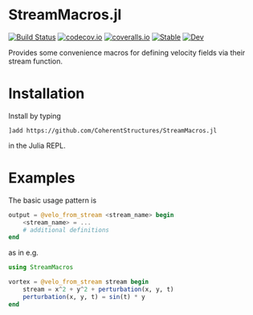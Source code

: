 # StreamMacros.jl

[![Build Status](https://travis-ci.org/CoherentStructures/StreamMacros.jl.svg?branch=master)](https://travis-ci.org/CoherentStructures/StreamMacros.jl)
[![codecov.io](http://codecov.io/github/CoherentStructures/StreamMacros.jl/coverage.svg?branch=master)](http://codecov.io/github/CoherentStructures/StreamMacros.jl?branch=master)
[![coveralls.io](https://coveralls.io/repos/github/CoherentStructures/StreamMacros.jl/badge.svg?branch=master)](https://coveralls.io/github/CoherentStructures/StreamMacros.jl?branch=master)
[![Stable](https://img.shields.io/badge/docs-stable-blue.svg)](https://coherentstructures.github.io/StreamMacros.jl/stable/)
[![Dev](https://img.shields.io/badge/docs-latest-blue.svg)](http://coherentstructures.github.io/StreamMacros.jl/latest/)

Provides some convenience macros for defining velocity fields via their stream function.

# Installation
Install by typing

    ]add https://github.com/CoherentStructures/StreamMacros.jl

in the Julia REPL.

# Examples
The basic usage pattern is

```julia
output = @velo_from_stream <stream_name> begin
    <stream_name> = ...
   	# additional definitions
end
```

as in e.g.

```julia
using StreamMacros

vortex = @velo_from_stream stream begin
    stream = x^2 + y^2 + perturbation(x, y, t)
    perturbation(x, y, t) = sin(t) * y
end
```
